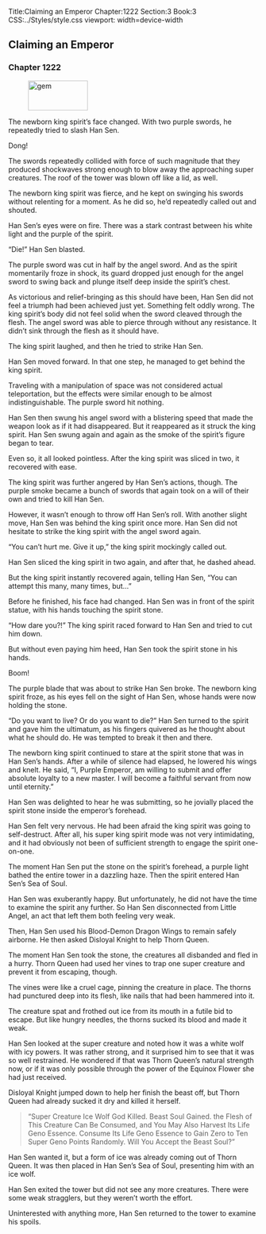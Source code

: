 Title:Claiming an Emperor 
Chapter:1222 
Section:3 
Book:3 
CSS:../Styles/style.css 
viewport: width=device-width
  
## Claiming an Emperor
### Chapter 1222 
<figure>
	<img src="../Images/gem.gif" alt="gem" id="gem" width="120" height="60" />
</figure>
  

  
  The newborn king spirit’s face changed. With two purple swords, he repeatedly tried to slash Han Sen.

Dong!

The swords repeatedly collided with force of such magnitude that they produced shockwaves strong enough to blow away the approaching super creatures. The roof of the tower was blown off like a lid, as well.

The newborn king spirit was fierce, and he kept on swinging his swords without relenting for a moment. As he did so, he’d repeatedly called out and shouted.

Han Sen’s eyes were on fire. There was a stark contrast between his white light and the purple of the spirit.

“Die!” Han Sen blasted.

The purple sword was cut in half by the angel sword. And as the spirit momentarily froze in shock, its guard dropped just enough for the angel sword to swing back and plunge itself deep inside the spirit’s chest.

As victorious and relief-bringing as this should have been, Han Sen did not feel a triumph had been achieved just yet. Something felt oddly wrong. The king spirit’s body did not feel solid when the sword cleaved through the flesh. The angel sword was able to pierce through without any resistance. It didn’t sink through the flesh as it should have.

The king spirit laughed, and then he tried to strike Han Sen.

Han Sen moved forward. In that one step, he managed to get behind the king spirit.

Traveling with a manipulation of space was not considered actual teleportation, but the effects were similar enough to be almost indistinguishable. The purple sword hit nothing.

Han Sen then swung his angel sword with a blistering speed that made the weapon look as if it had disappeared. But it reappeared as it struck the king spirit. Han Sen swung again and again as the smoke of the spirit’s figure began to tear.

Even so, it all looked pointless. After the king spirit was sliced in two, it recovered with ease.

The king spirit was further angered by Han Sen’s actions, though. The purple smoke became a bunch of swords that again took on a will of their own and tried to kill Han Sen.

However, it wasn’t enough to throw off Han Sen’s roll. With another slight move, Han Sen was behind the king spirit once more. Han Sen did not hesitate to strike the king spirit with the angel sword again.

“You can’t hurt me. Give it up,” the king spirit mockingly called out.

Han Sen sliced the king spirit in two again, and after that, he dashed ahead.

But the king spirit instantly recovered again, telling Han Sen, “You can attempt this many, many times, but…”

Before he finished, his face had changed. Han Sen was in front of the spirit statue, with his hands touching the spirit stone.

“How dare you?!” The king spirit raced forward to Han Sen and tried to cut him down.

But without even paying him heed, Han Sen took the spirit stone in his hands.

Boom!

The purple blade that was about to strike Han Sen broke. The newborn king spirit froze, as his eyes fell on the sight of Han Sen, whose hands were now holding the stone.

“Do you want to live? Or do you want to die?” Han Sen turned to the spirit and gave him the ultimatum, as his fingers quivered as he thought about what he should do. He was tempted to break it then and there.

The newborn king spirit continued to stare at the spirit stone that was in Han Sen’s hands. After a while of silence had elapsed, he lowered his wings and knelt. He said, “I, Purple Emperor, am willing to submit and offer absolute loyalty to a new master. I will become a faithful servant from now until eternity.”

Han Sen was delighted to hear he was submitting, so he jovially placed the spirit stone inside the emperor’s forehead.

Han Sen felt very nervous. He had been afraid the king spirit was going to self-destruct. After all, his super king spirit mode was not very intimidating, and it had obviously not been of sufficient strength to engage the spirit one-on-one.

The moment Han Sen put the stone on the spirit’s forehead, a purple light bathed the entire tower in a dazzling haze. Then the spirit entered Han Sen’s Sea of Soul.

Han Sen was exuberantly happy. But unfortunately, he did not have the time to examine the spirit any further. So Han Sen disconnected from Little Angel, an act that left them both feeling very weak.

Then, Han Sen used his Blood-Demon Dragon Wings to remain safely airborne. He then asked Disloyal Knight to help Thorn Queen.

The moment Han Sen took the stone, the creatures all disbanded and fled in a hurry. Thorn Queen had used her vines to trap one super creature and prevent it from escaping, though.

The vines were like a cruel cage, pinning the creature in place. The thorns had punctured deep into its flesh, like nails that had been hammered into it.

The creature spat and frothed out ice from its mouth in a futile bid to escape. But like hungry needles, the thorns sucked its blood and made it weak.

Han Sen looked at the super creature and noted how it was a white wolf with icy powers. It was rather strong, and it surprised him to see that it was so well restrained. He wondered if that was Thorn Queen’s natural strength now, or if it was only possible through the power of the Equinox Flower she had just received.

Disloyal Knight jumped down to help her finish the beast off, but Thorn Queen had already sucked it dry and killed it herself.

> “Super Creature Ice Wolf God Killed. Beast Soul Gained. the Flesh of This Creature Can Be Consumed, and You May Also Harvest Its Life Geno Essence. Consume Its Life Geno Essence to Gain Zero to Ten Super Geno Points Randomly. Will You Accept the Beast Soul?”

Han Sen wanted it, but a form of ice was already coming out of Thorn Queen. It was then placed in Han Sen’s Sea of Soul, presenting him with an ice wolf.

Han Sen exited the tower but did not see any more creatures. There were some weak stragglers, but they weren’t worth the effort.

Uninterested with anything more, Han Sen returned to the tower to examine his spoils.
